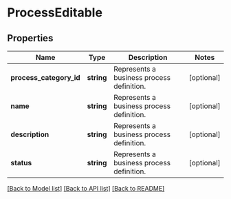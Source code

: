 # ProcessEditable

## Properties
Name | Type | Description | Notes
------------ | ------------- | ------------- | -------------
**process_category_id** | **string** | Represents a business process definition. | [optional] 
**name** | **string** | Represents a business process definition. | [optional] 
**description** | **string** | Represents a business process definition. | [optional] 
**status** | **string** | Represents a business process definition. | [optional] 

[[Back to Model list]](../README.md#documentation-for-models) [[Back to API list]](../README.md#documentation-for-api-endpoints) [[Back to README]](../README.md)


